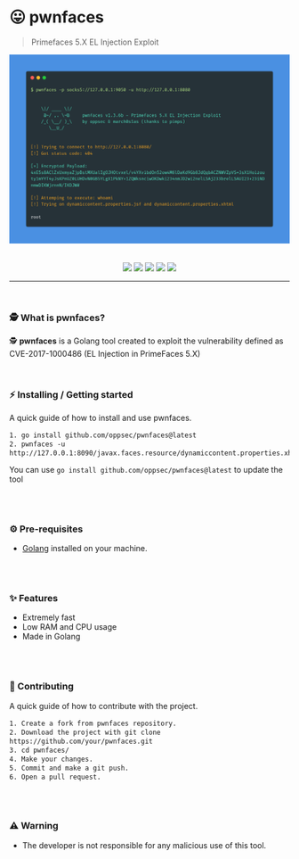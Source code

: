 # 😛 pwnfaces
> Primefaces 5.X EL Injection Exploit

<div align="center">
    <img src="./assets/banner.png" width="850">
</div>

<br>

<p align="center">
    <img src="https://img.shields.io/github/license/oppsec/pwnfaces?color=cyan&logo=github&logoColor=cyan&style=for-the-badge">
    <img src="https://img.shields.io/github/issues/oppsec/pwnfaces?color=cyan&logo=github&logoColor=cyan&style=for-the-badge">
    <img src="https://img.shields.io/github/stars/oppsec/pwnfaces?color=cyan&label=STARS&logo=github&logoColor=cyan&style=for-the-badge">
    <img src="https://img.shields.io/github/forks/oppsec/pwnfaces?color=cyan&logo=github&logoColor=cyan&style=for-the-badge">
    <img src="https://img.shields.io/github/languages/code-size/oppsec/pwnfaces?color=cyan&logo=github&logoColor=cyan&style=for-the-badge">
</p>

___

<br>

### 🕵️ What is pwnfaces?
🕵️ **pwnfaces** is a Golang tool created to exploit the vulnerability defined as CVE-2017-1000486 (EL Injection in PrimeFaces 5.X)

<br>

### ⚡ Installing / Getting started

A quick guide of how to install and use pwnfaces.

```shell
1. go install github.com/oppsec/pwnfaces@latest
2. pwnfaces -u http://127.0.0.1:8090/javax.faces.resource/dynamiccontent.properties.xhtml
```

You can use `go install github.com/oppsec/pwnfaces@latest` to update the tool

<br><br>

### ⚙️ Pre-requisites
- [Golang](https://go.dev/dl/) installed on your machine.

<br><br>

### ✨ Features
- Extremely fast
- Low RAM and CPU usage
- Made in Golang

<br><br>

### 🔨 Contributing

A quick guide of how to contribute with the project.

```shell
1. Create a fork from pwnfaces repository.
2. Download the project with git clone https://github.com/your/pwnfaces.git
3. cd pwnfaces/
4. Make your changes.
5. Commit and make a git push.
6. Open a pull request.
```

<br><br>

### ⚠️ Warning
- The developer is not responsible for any malicious use of this tool.

